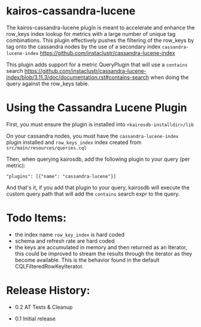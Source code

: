 # kairos-cassandra-lucene
The kairos-cassandra-lucene plugin is meant to accelerate and enhance the row_keys index lookup for metrics with a large number of unique tag combinations. 
This plugin effectively pushes the filtering of the row_keys by tag onto the cassandra nodes by the use of a secondary index `cassandra-lucene-index` 
https://github.com/instaclustr/cassandra-lucene-index 

This plugin adds support for a metric QueryPlugin that will use a `contains` search https://github.com/instaclustr/cassandra-lucene-index/blob/3.11.3/doc/documentation.rst#contains-search 
when doing the query against the row_keys table. 


# Using the Cassandra Lucene Plugin
First, you must ensure the plugin is installed into `<kairosdb-installdir>/lib`

On your cassandra nodes, you must have the `cassandra-lucene-index` plugin installed and `row_keys_index` index created from `src/main/resources/queries.cql`

Then, when querying kairosdb, add the following plugin to your query (per metric): 

`"plugins": [{"name": "cassandra-lucene"}]`

And that's it, if you add that plugin to your query, kairosdb will execute the custom query path that will add the `contains` search expr to the query.


# Todo Items:
- the index name `row_key_index` is hard coded 
- schema and refresh rate are hard coded 
- the keys are accumulated in memory and then returned as an Iterator, this could be improved to stream the results through the iterator 
as they become available.  This is the behavior found in the default CQLFilteredRowKeyIterator.

# Release History:
- 0.2 AT Tests & Cleanup

- 0.1 Initial release 
